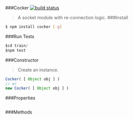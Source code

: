 ###Cocker
[![build status](https://travis-ci.org/rootslab/cocker.png?branch=master)](https://travis-ci.org/rootslab/cocker)
> A socket module with re-connection logic.
###Install
```bash
$ npm install cocker [-g]
```
###Run Tests

```javascript
$cd train/
$npm test
```

###Constructor

> Create an instance. 

```javascript
Cocker( [ Object obj ] )
// or
new Cocker( [ Object obj ] )
```

###Properties

```javascript
```

###Methods

```javascript
```
